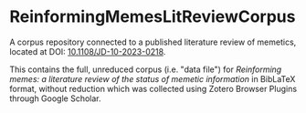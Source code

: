 # ReinformingMemesLitReviewCorpus
A corpus repository connected to a published literature review of memetics, located at DOI: [10.1108/JD-10-2023-0218](https://doi.org/10.1108/JD-10-2023-0218).

This contains the full, unreduced corpus (i.e. "data file") for *Reinforming memes: a literature review of the status of memetic information* in BibLaTeX format, without reduction which was collected using Zotero Browser Plugins through Google Scholar.
